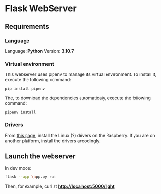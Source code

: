 # Flask WebServer

## Requirements

### Language

Language: **Python**
Version: **3.10.7**

### Virtual environment

This webserver uses pipenv to manage its virtual environment. To install it, execute the following command:

```bash
pip install pipenv
```

The, to download the dependencies automaticaly, execute the following command:

```bash
pipenv install
```

### Drivers

From [this page](https://www.phidgets.com/docs/Language_-_Python), install the Linux (?) drivers on the Raspberry. If you are on another platform, install the drivers accodingly.

## Launch the webserver

In dev mode:

```bash
flask --app \app.py run
```

Then, for example, curl at **<http://localhost:5000/light>**
